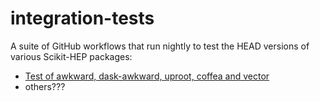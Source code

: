 # integration-tests

A suite of GitHub workflows that run nightly to test the HEAD versions of various Scikit-HEP packages:

* [Test of awkward, dask-awkward, uproot, coffea and vector](https://github.com/CoffeaTeam/integration-tests/blob/main/.github/workflows/test_awkward_dask-awkward_uproot_coffea_vector.yml)
* others???
